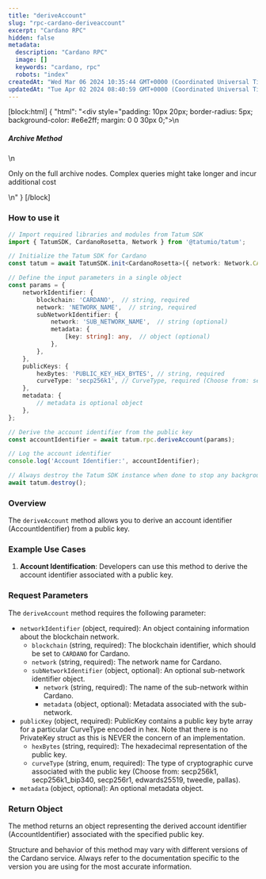 ```yaml
---
title: "deriveAccount"
slug: "rpc-cardano-deriveaccount"
excerpt: "Cardano RPC"
hidden: false
metadata: 
  description: "Cardano RPC"
  image: []
  keywords: "cardano, rpc"
  robots: "index"
createdAt: "Wed Mar 06 2024 10:35:44 GMT+0000 (Coordinated Universal Time)"
updatedAt: "Tue Apr 02 2024 08:40:59 GMT+0000 (Coordinated Universal Time)"
---
```

[block:html]
{
  "html": "<div style=\"padding: 10px 20px; border-radius: 5px; background-color: #e6e2ff; margin: 0 0 30px 0;\">\n  <h5>Archive Method</h5>\n  <p>Only on the full archive nodes. Complex queries might take longer and incur additional cost</p>\n</div>"
}
[/block]


### How to use it

```typescript
// Import required libraries and modules from Tatum SDK
import { TatumSDK, CardanoRosetta, Network } from '@tatumio/tatum';

// Initialize the Tatum SDK for Cardano
const tatum = await TatumSDK.init<CardanoRosetta>({ network: Network.CARDANO_ROSETTA });

// Define the input parameters in a single object
const params = {
    networkIdentifier: {
        blockchain: 'CARDANO',  // string, required
        network: 'NETWORK_NAME',  // string, required
        subNetworkIdentifier: {
            network: 'SUB_NETWORK_NAME',  // string (optional)
            metadata: {
                [key: string]: any,  // object (optional)
            },
        },
    },
    publicKeys: {
        hexBytes: 'PUBLIC_KEY_HEX_BYTES', // string, required
        curveType: 'secp256k1', // CurveType, required (Choose from: secp256k1, secp256k1_bip340, secp256r1, edwards25519, tweedle, pallas)
    },
    metadata: {
        // metadata is optional object
    }, 
};

// Derive the account identifier from the public key
const accountIdentifier = await tatum.rpc.deriveAccount(params);

// Log the account identifier
console.log('Account Identifier:', accountIdentifier);

// Always destroy the Tatum SDK instance when done to stop any background processes
await tatum.destroy();
```

### Overview

The `deriveAccount` method allows you to derive an account identifier (AccountIdentifier) from a public key.

### Example Use Cases

1. **Account Identification**: Developers can use this method to derive the account identifier associated with a public key.

### Request Parameters

The `deriveAccount` method requires the following parameter:

- `networkIdentifier` (object, required): An object containing information about the blockchain network.
  - `blockchain` (string, required): The blockchain identifier, which should be set to `CARDANO` for Cardano.
  - `network` (string, required): The network name for Cardano.
  - `subNetworkIdentifier` (object, optional): An optional sub-network identifier object.
    - `network` (string, required): The name of the sub-network within Cardano.
    - `metadata` (object, optional): Metadata associated with the sub-network.
- `publicKey` (object, required): PublicKey contains a public key byte array for a particular CurveType encoded in hex. Note that there is no PrivateKey struct as this is NEVER the concern of an implementation.
  - `hexBytes` (string, required): The hexadecimal representation of the public key.
  - `curveType` (string, enum, required): The type of cryptographic curve associated with the public key (Choose from: secp256k1, secp256k1_bip340, secp256r1, edwards25519, tweedle, pallas).
- `metadata` (object, optional): An optional metadata object.

### Return Object

The method returns an object representing the derived account identifier (AccountIdentifier) associated with the specified public key.

Structure and behavior of this method may vary with different versions of the Cardano service. Always refer to the documentation specific to the version you are using for the most accurate information.
